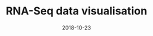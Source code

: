 ---
title: RNA-Seq data visualisation
text:  Learn how to practically make complicated figures to visualise RNA-seq data. 
location: D1.115
link: 
date: 2018-10-23
startTime: '16:00'
endTime: '17:00'
---